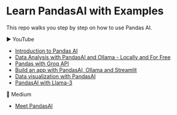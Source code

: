 # Learn PandasAI with Examples

This repo walks you step by step on how to use Pandas AI.

▶️ YouTube
- [Introduction to Pandas AI](https://youtu.be/aUds2W7A_FY)
- [Data Analysis with PandasAI and Ollama - Locally and For Free](https://youtu.be/bw_e6xgGSTY)
- [Pandas with Groq API](https://youtu.be/C6R9JLHZDH0)
- [Build an app with PandasAI, Ollama and Streamlit](https://youtu.be/-bt9grGmNvs)
- [Data visualization with PandasAI](https://youtu.be/j-FQnJvesH4)
- [PandasAI with Llama-3](https://youtu.be/_dDaNgBDoHY)

🚀 Medium
- [Meet PandasAI](https://levelup.gitconnected.com/pandasai-unlocking-the-power-of-data-with-generative-ai-3196cbccba34)
